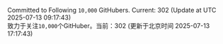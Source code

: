 Committed to Following `10,000` GitHubers. Current: <!-- FOLLOWING_COUNT -->302<!-- FOLLOWING_COUNT --> (Update at UTC <!-- LAST_UPDATED -->2025-07-13 09:17:43<!-- LAST_UPDATED -->)<br>
致力于关注`10,000`个GitHuber。当前：<!-- FOLLOWING_COUNT -->302<!-- FOLLOWING_COUNT --> (更新于北京时间 <!-- LAST_UPDATED_CST -->2025-07-13 17:17:43<!-- LAST_UPDATED_CST -->)
